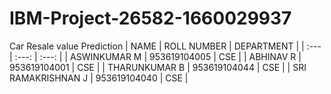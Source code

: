 # IBM-Project-26582-1660029937
Car Resale value Prediction
| NAME | ROLL NUMBER | DEPARTMENT |
| :---         |     :---:      |          :---: |
| ASWINKUMAR M   | 953619104005     | CSE    |
| ABHINAV R     | 953619104001       | CSE      |
| THARUNKUMAR B   | 953619104044     | CSE    |
| SRI RAMAKRISHNAN J     | 953619104040       | CSE      |
